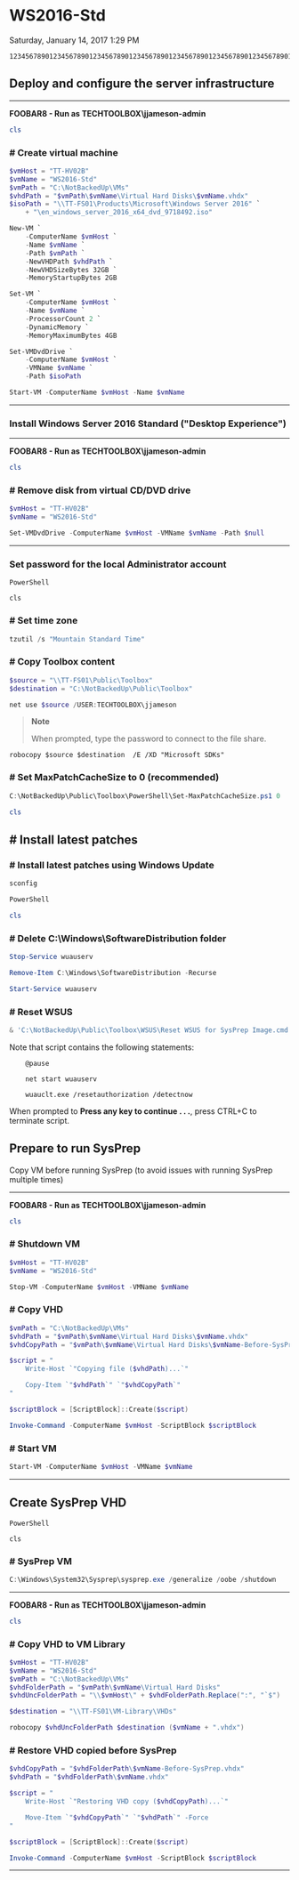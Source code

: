 ﻿# WS2016-Std

Saturday, January 14, 2017
1:29 PM

```Text
12345678901234567890123456789012345678901234567890123456789012345678901234567890
```

## Deploy and configure the server infrastructure

---

**FOOBAR8 - Run as TECHTOOLBOX\\jjameson-admin**

```PowerShell
cls
```

### # Create virtual machine

```PowerShell
$vmHost = "TT-HV02B"
$vmName = "WS2016-Std"
$vmPath = "C:\NotBackedUp\VMs"
$vhdPath = "$vmPath\$vmName\Virtual Hard Disks\$vmName.vhdx"
$isoPath = "\\TT-FS01\Products\Microsoft\Windows Server 2016" `
    + "\en_windows_server_2016_x64_dvd_9718492.iso"

New-VM `
    -ComputerName $vmHost `
    -Name $vmName `
    -Path $vmPath `
    -NewVHDPath $vhdPath `
    -NewVHDSizeBytes 32GB `
    -MemoryStartupBytes 2GB

Set-VM `
    -ComputerName $vmHost `
    -Name $vmName `
    -ProcessorCount 2 `
    -DynamicMemory `
    -MemoryMaximumBytes 4GB

Set-VMDvdDrive `
    -ComputerName $vmHost `
    -VMName $vmName `
    -Path $isoPath

Start-VM -ComputerName $vmHost -Name $vmName
```

---

### Install Windows Server 2016 Standard ("Desktop Experience")

---

**FOOBAR8 - Run as TECHTOOLBOX\\jjameson-admin**

```PowerShell
cls
```

### # Remove disk from virtual CD/DVD drive

```PowerShell
$vmHost = "TT-HV02B"
$vmName = "WS2016-Std"

Set-VMDvdDrive -ComputerName $vmHost -VMName $vmName -Path $null
```

---

### Set password for the local Administrator account

```Console
PowerShell
```

```Console
cls
```

### # Set time zone

```PowerShell
tzutil /s "Mountain Standard Time"
```

### # Copy Toolbox content

```PowerShell
$source = "\\TT-FS01\Public\Toolbox"
$destination = "C:\NotBackedUp\Public\Toolbox"

net use $source /USER:TECHTOOLBOX\jjameson
```

> **Note**
>
> When prompted, type the password to connect to the file share.

```Console
robocopy $source $destination  /E /XD "Microsoft SDKs"
```

### # Set MaxPatchCacheSize to 0 (recommended)

```PowerShell
C:\NotBackedUp\Public\Toolbox\PowerShell\Set-MaxPatchCacheSize.ps1 0
```

```PowerShell
cls
```

## # Install latest patches

### # Install latest patches using Windows Update

```PowerShell
sconfig

PowerShell
```

```PowerShell
cls
```

### # Delete C:\\Windows\\SoftwareDistribution folder

```PowerShell
Stop-Service wuauserv

Remove-Item C:\Windows\SoftwareDistribution -Recurse

Start-Service wuauserv
```

### # Reset WSUS

```PowerShell
& 'C:\NotBackedUp\Public\Toolbox\WSUS\Reset WSUS for SysPrep Image.cmd'
```

Note that script contains the following statements:

```Console
    @pause

    net start wuauserv

    wuauclt.exe /resetauthorization /detectnow
```

When prompted to **Press any key to continue . . .**, press CTRL+C to terminate script.

## Prepare to run SysPrep

Copy VM before running SysPrep (to avoid issues with running SysPrep multiple times)

---

**FOOBAR8 - Run as TECHTOOLBOX\\jjameson-admin**

```PowerShell
cls
```

### # Shutdown VM

```PowerShell
$vmHost = "TT-HV02B"
$vmName = "WS2016-Std"

Stop-VM -ComputerName $vmHost -VMName $vmName
```

### # Copy VHD

```PowerShell
$vmPath = "C:\NotBackedUp\VMs"
$vhdPath = "$vmPath\$vmName\Virtual Hard Disks\$vmName.vhdx"
$vhdCopyPath = "$vmPath\$vmName\Virtual Hard Disks\$vmName-Before-SysPrep.vhdx"

$script = "
    Write-Host `"Copying file ($vhdPath)...`"

    Copy-Item `"$vhdPath`" `"$vhdCopyPath`"
"

$scriptBlock = [ScriptBlock]::Create($script)

Invoke-Command -ComputerName $vmHost -ScriptBlock $scriptBlock
```

### # Start VM

```PowerShell
Start-VM -ComputerName $vmHost -VMName $vmName
```

---

## Create SysPrep VHD

```Console
PowerShell
```

```Console
cls
```

### # SysPrep VM

```PowerShell
C:\Windows\System32\Sysprep\sysprep.exe /generalize /oobe /shutdown
```

---

**FOOBAR8 - Run as TECHTOOLBOX\\jjameson-admin**

```PowerShell
cls
```

### # Copy VHD to VM Library

```PowerShell
$vmHost = "TT-HV02B"
$vmName = "WS2016-Std"
$vmPath = "C:\NotBackedUp\VMs"
$vhdFolderPath = "$vmPath\$vmName\Virtual Hard Disks"
$vhdUncFolderPath = "\\$vmHost\" + $vhdFolderPath.Replace(":", "`$")

$destination = "\\TT-FS01\VM-Library\VHDs"

robocopy $vhdUncFolderPath $destination ($vmName + ".vhdx")
```

### # Restore VHD copied before SysPrep

```PowerShell
$vhdCopyPath = "$vhdFolderPath\$vmName-Before-SysPrep.vhdx"
$vhdPath = "$vhdFolderPath\$vmName.vhdx"

$script = "
    Write-Host `"Restoring VHD copy ($vhdCopyPath)...`"

    Move-Item `"$vhdCopyPath`" `"$vhdPath`" -Force
"

$scriptBlock = [ScriptBlock]::Create($script)

Invoke-Command -ComputerName $vmHost -ScriptBlock $scriptBlock
```

---
